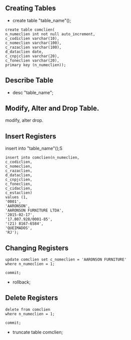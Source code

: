 ## Creating Tables

* create table "table_name"();

```
create table comclien(
n_numeclien int not null auto_increment,
c_codiclien varchar(10),
c_nomeclien varchar(100),
c_razaclien varchar(100),
d_dataclien date,
c_cnpjclien varchar(20),
c_foneclien varchar(20),
primary key (n_numeclien));
```

## Describe Table

* desc "table_name";

## Modify, Alter and Drop Table.

modify, alter drop.

## Insert Registers

insert into "table_name"();S
```
insert into comclien(n_numeclien,
c_codiclien,
c_nomeclien,
c_razaclien,
d_dataclien,
c_cnpjclien,
c_foneclien,
c_cidaclien,
c_estaclien)
values (1,
'0001',
'AARONSON',
'AARONSON FURNITURE LTDA',
'2015-02-17',
'17.807.928/0001-85',
'(21) 8167-6584',
'QUEIMADOS',
'RJ');
```

## Changing Registers

```
update comclien set c_nomeclien = 'AARONSON FURNITURE'
where n_numeclien = 1;

commit;
```

* rollback;

## Delete Registers

```
delete from comclien
where n_numeclien = 1;

commit;
```

* truncate table comclien;

